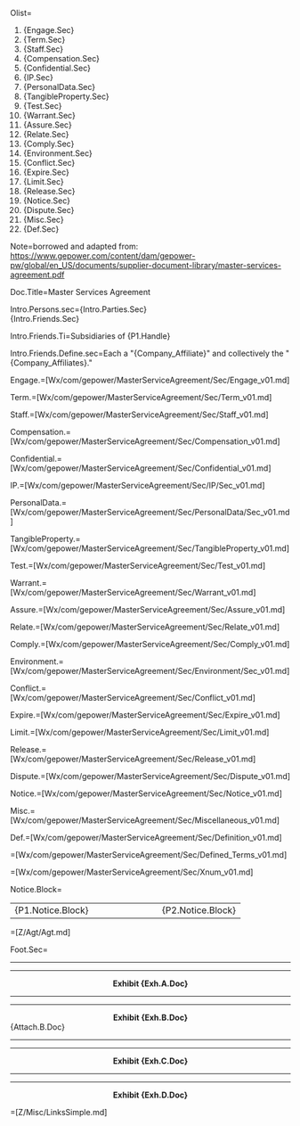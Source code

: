 Olist=<ol><li>{Engage.Sec}</li><li>{Term.Sec}</li><li>{Staff.Sec}</li><li>{Compensation.Sec}</li><li>{Confidential.Sec}</li><li>{IP.Sec}</li><li>{PersonalData.Sec}</li><li>{TangibleProperty.Sec}</li><li>{Test.Sec}</li><li>{Warrant.Sec}</li><li>{Assure.Sec}</li><li>{Relate.Sec}</li><li>{Comply.Sec}</li><li>{Environment.Sec}</li><li>{Conflict.Sec}</li><li>{Expire.Sec}</li><li>{Limit.Sec}</li><li>{Release.Sec}</li><li>{Notice.Sec}</li><li>{Dispute.Sec}</li><li>{Misc.Sec}</li><li>{Def.Sec}</li></ol>

Note=borrowed and adapted from:  <a href="https://www.gepower.com/content/dam/gepower-pw/global/en_US/documents/supplier-document-library/master-services-agreement.pdf">https://www.gepower.com/content/dam/gepower-pw/global/en_US/documents/supplier-document-library/master-services-agreement.pdf</a>

Doc.Title=Master Services Agreement

Intro.Persons.sec={Intro.Parties.Sec}<br>{Intro.Friends.Sec}

Intro.Friends.Ti=Subsidiaries of {P1.Handle}

Intro.Friends.Define.sec=Each a "{Company_Affiliate}" and collectively the "{Company_Affiliates}."

Engage.=[Wx/com/gepower/MasterServiceAgreement/Sec/Engage_v01.md]

Term.=[Wx/com/gepower/MasterServiceAgreement/Sec/Term_v01.md]

Staff.=[Wx/com/gepower/MasterServiceAgreement/Sec/Staff_v01.md]

Compensation.=[Wx/com/gepower/MasterServiceAgreement/Sec/Compensation_v01.md]

Confidential.=[Wx/com/gepower/MasterServiceAgreement/Sec/Confidential_v01.md]

IP.=[Wx/com/gepower/MasterServiceAgreement/Sec/IP/Sec_v01.md]

PersonalData.=[Wx/com/gepower/MasterServiceAgreement/Sec/PersonalData/Sec_v01.md]

TangibleProperty.=[Wx/com/gepower/MasterServiceAgreement/Sec/TangibleProperty_v01.md]

Test.=[Wx/com/gepower/MasterServiceAgreement/Sec/Test_v01.md]

Warrant.=[Wx/com/gepower/MasterServiceAgreement/Sec/Warrant_v01.md]

Assure.=[Wx/com/gepower/MasterServiceAgreement/Sec/Assure_v01.md]

Relate.=[Wx/com/gepower/MasterServiceAgreement/Sec/Relate_v01.md]

Comply.=[Wx/com/gepower/MasterServiceAgreement/Sec/Comply_v01.md]

Environment.=[Wx/com/gepower/MasterServiceAgreement/Sec/Environment/Sec_v01.md]

Conflict.=[Wx/com/gepower/MasterServiceAgreement/Sec/Conflict_v01.md]

Expire.=[Wx/com/gepower/MasterServiceAgreement/Sec/Expire_v01.md]

Limit.=[Wx/com/gepower/MasterServiceAgreement/Sec/Limit_v01.md]

Release.=[Wx/com/gepower/MasterServiceAgreement/Sec/Release_v01.md]

Dispute.=[Wx/com/gepower/MasterServiceAgreement/Sec/Dispute_v01.md]

Notice.=[Wx/com/gepower/MasterServiceAgreement/Sec/Notice_v01.md]

Misc.=[Wx/com/gepower/MasterServiceAgreement/Sec/Miscellaneous_v01.md]

Def.=[Wx/com/gepower/MasterServiceAgreement/Sec/Definition_v01.md]

=[Wx/com/gepower/MasterServiceAgreement/Sec/Defined_Terms_v01.md]

=[Wx/com/gepower/MasterServiceAgreement/Sec/Xnum_v01.md]

Notice.Block=<table><tbody><tr><td>{P1.Notice.Block}</td><td width="100"></td><td>{P2.Notice.Block}</td> </tr></tbody></table>

=[Z/Agt/Agt.md]

Foot.Sec=<hr><hr><center><b>Exhibit {Exh.A.Doc}</b></center><hr><hr><center><b>Exhibit {Exh.B.Doc}</b></center>{Attach.B.Doc}<hr><hr><center><b>Exhibit {Exh.C.Doc}</b></center><hr><hr><center><b>Exhibit {Exh.D.Doc}</b></center> 

=[Z/Misc/LinksSimple.md]
